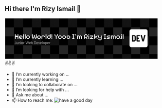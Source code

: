 ## Hi there I'm Rizy Ismail 👋

![Rizkyisml-lang](img/github-header-banner.png)
✌️✌️✌️

<!--
**RIZKYisml-lang/RIZKYisml-lang** is a ✨ _special_ ✨ repository because its `README.md` (this file) appears on your GitHub profile.

Here are some ideas to get you started:

- 🔭 I’m currently working on ...
- 🌱 I’m currently learning ...
- 👯 I’m looking to collaborate on ...
- 🤔 I’m looking for help with ...
- 💬 Ask me about ...
- 📫 How to reach me: ...
- 😄 Pronouns: ...
- ⚡ Fun fact: ...
-->

- 🔭 I’m currently working on ...
- 🌱 I’m currently learning ...
- 👯 I’m looking to collaborate on ...
- 🤔 I’m looking for help with ...
- 💬 Ask me about ...
- 📫 How to reach me:
  ![have a good day](https://media.giphy.com/media/v1.Y2lkPTc5MGI3NjExejRhaHR0NWUxajgwZHNjY2wzb3BhMGVvZGt5czJ6NW45dGpodXRwbSZlcD12MV9naWZzX3NlYXJjaCZjdD1n/R82SViBGWcFx8pPyKr/giphy.gif)
